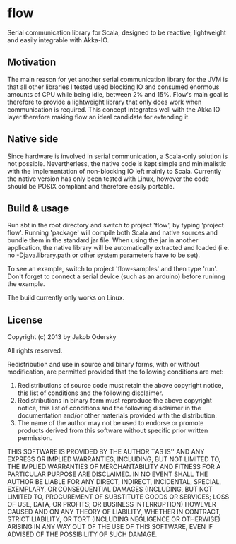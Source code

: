 # flow
Serial communication library for Scala, designed to be reactive, lightweight and easily integrable with Akka-IO.

## Motivation
The main reason for yet another serial communication library for the JVM is that all other libraries I tested used blocking IO and consumed enormous amounts of CPU while being idle, between 2% and 15%. Flow's main goal is therefore to provide a lightweight library that only does work when communication is required. This concept integrates well with the Akka IO layer therefore making flow an ideal candidate for extending it.

## Native side
Since hardware is involved in serial communication, a Scala-only solution is not possible. Nevertherless, the native code is kept simple and minimalistic with the implementation of non-blocking IO left mainly to Scala. Currently the native version has only been tested with Linux, however the code should be POSIX compliant and therefore easily portable.

## Build & usage
Run sbt in the root directory and switch to project 'flow', by typing 'project flow'. Running 'package' will compile both Scala and native sources and bundle them in the standard jar file. When using the jar in another application, the native library will be automatically extracted and loaded (i.e. no -Djava.library.path or other system parameters have to be set).

To see an example, switch to project 'flow-samples' and then type 'run'. Don't forget to connect a serial device (such as an arduino) before runinng the example.

The build currently only works on Linux.

## License
Copyright (c) 2013 by Jakob Odersky

All rights reserved.

Redistribution and use in source and binary forms, with or without
modification, are permitted provided that the following conditions
are met:
1. Redistributions of source code must retain the above copyright
notice, this list of conditions and the following disclaimer.
2. Redistributions in binary form must reproduce the above copyright
notice, this list of conditions and the following disclaimer in the
documentation and/or other materials provided with the distribution.
3. The name of the author may not be used to endorse or promote products
derived from this software without specific prior written permission.

THIS SOFTWARE IS PROVIDED BY THE AUTHOR ``AS IS'' AND ANY EXPRESS OR
IMPLIED WARRANTIES, INCLUDING, BUT NOT LIMITED TO, THE IMPLIED WARRANTIES
OF MERCHANTABILITY AND FITNESS FOR A PARTICULAR PURPOSE ARE DISCLAIMED.
IN NO EVENT SHALL THE AUTHOR BE LIABLE FOR ANY DIRECT, INDIRECT,
INCIDENTAL, SPECIAL, EXEMPLARY, OR CONSEQUENTIAL DAMAGES (INCLUDING, BUT
NOT LIMITED TO, PROCUREMENT OF SUBSTITUTE GOODS OR SERVICES; LOSS OF USE,
DATA, OR PROFITS; OR BUSINESS INTERRUPTION) HOWEVER CAUSED AND ON ANY
THEORY OF LIABILITY, WHETHER IN CONTRACT, STRICT LIABILITY, OR TORT
(INCLUDING NEGLIGENCE OR OTHERWISE) ARISING IN ANY WAY OUT OF THE USE OF
THIS SOFTWARE, EVEN IF ADVISED OF THE POSSIBILITY OF SUCH DAMAGE.
